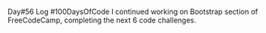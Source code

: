 Day#56 Log #100DaysOfCode I continued working on Bootstrap section of FreeCodeCamp, completing the next 6 code challenges.